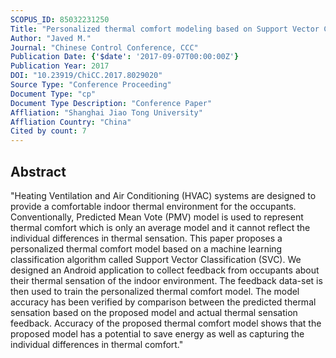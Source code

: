 ```yaml
---
SCOPUS_ID: 85032231250
Title: "Personalized thermal comfort modeling based on Support Vector Classification"
Author: "Javed M."
Journal: "Chinese Control Conference, CCC"
Publication Date: {'$date': '2017-09-07T00:00:00Z'}
Publication Year: 2017
DOI: "10.23919/ChiCC.2017.8029020"
Source Type: "Conference Proceeding"
Document Type: "cp"
Document Type Description: "Conference Paper"
Affliation: "Shanghai Jiao Tong University"
Affliation Country: "China"
Cited by count: 7
---
```


## Abstract
"Heating Ventilation and Air Conditioning (HVAC) systems are designed to provide a comfortable indoor thermal environment for the occupants. Conventionally, Predicted Mean Vote (PMV) model is used to represent thermal comfort which is only an average model and it cannot reflect the individual differences in thermal sensation. This paper proposes a personalized thermal comfort model based on a machine learning classification algorithm called Support Vector Classification (SVC). We designed an Android application to collect feedback from occupants about their thermal sensation of the indoor environment. The feedback data-set is then used to train the personalized thermal comfort model. The model accuracy has been verified by comparison between the predicted thermal sensation based on the proposed model and actual thermal sensation feedback. Accuracy of the proposed thermal comfort model shows that the proposed model has a potential to save energy as well as capturing the individual differences in thermal comfort."
